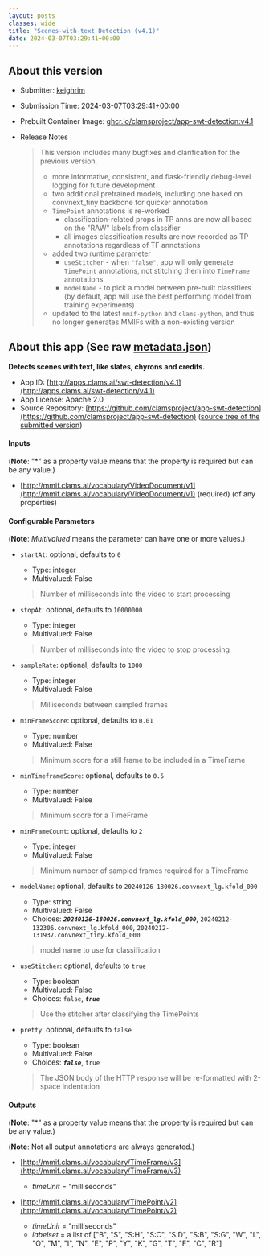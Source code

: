 ```yaml
---
layout: posts
classes: wide
title: "Scenes-with-text Detection (v4.1)"
date: 2024-03-07T03:29:41+00:00
---
```

## About this version

- Submitter: [keighrim](https://github.com/keighrim)
- Submission Time: 2024-03-07T03:29:41+00:00
- Prebuilt Container Image: [ghcr.io/clamsproject/app-swt-detection:v4.1](https://github.com/clamsproject/app-swt-detection/pkgs/container/app-swt-detection/v4.1)
- Release Notes

    > This version includes many bugfixes and clarification for the previous version.  
    > * more informative, consistent, and flask-friendly debug-level logging for future development  
    > * two additional pretrained models, including one based on convnext_tiny backbone for quicker annotation  
    > * `TimePoint` annotations is re-worked  
    >     * classification-related props in TP anns are now all based on the "RAW" labels from classifier  
    >     * all images classification results are now recorded as TP annotations regardless of TF annotations  
    > * added two runtime parameter  
    >     * `useStitcher` - when `"false"`, app will only generate `TimePoint` annotations, not stitching them into `TimeFrame` annotations  
    >     * `modelName` - to pick a model between pre-built classifiers (by default, app will use the best performing model from training experiments)  
    > * updated to the latest `mmif-python` and `clams-python`, and thus no longer generates MMIFs with a non-existing version

## About this app (See raw [metadata.json](metadata.json))

**Detects scenes with text, like slates, chyrons and credits.**

- App ID: [http://apps.clams.ai/swt-detection/v4.1](http://apps.clams.ai/swt-detection/v4.1)
- App License: Apache 2.0
- Source Repository: [https://github.com/clamsproject/app-swt-detection](https://github.com/clamsproject/app-swt-detection) ([source tree of the submitted version](https://github.com/clamsproject/app-swt-detection/tree/v4.1))


#### Inputs
(**Note**: "*" as a property value means that the property is required but can be any value.)

- [http://mmif.clams.ai/vocabulary/VideoDocument/v1](http://mmif.clams.ai/vocabulary/VideoDocument/v1) (required)
(of any properties)



#### Configurable Parameters
(**Note**: _Multivalued_ means the parameter can have one or more values.)

- `startAt`: optional, defaults to `0`

    - Type: integer
    - Multivalued: False


    > Number of milliseconds into the video to start processing
- `stopAt`: optional, defaults to `10000000`

    - Type: integer
    - Multivalued: False


    > Number of milliseconds into the video to stop processing
- `sampleRate`: optional, defaults to `1000`

    - Type: integer
    - Multivalued: False


    > Milliseconds between sampled frames
- `minFrameScore`: optional, defaults to `0.01`

    - Type: number
    - Multivalued: False


    > Minimum score for a still frame to be included in a TimeFrame
- `minTimeframeScore`: optional, defaults to `0.5`

    - Type: number
    - Multivalued: False


    > Minimum score for a TimeFrame
- `minFrameCount`: optional, defaults to `2`

    - Type: integer
    - Multivalued: False


    > Minimum number of sampled frames required for a TimeFrame
- `modelName`: optional, defaults to `20240126-180026.convnext_lg.kfold_000`

    - Type: string
    - Multivalued: False
    - Choices: **_`20240126-180026.convnext_lg.kfold_000`_**, `20240212-132306.convnext_lg.kfold_000`, `20240212-131937.convnext_tiny.kfold_000`


    > model name to use for classification
- `useStitcher`: optional, defaults to `true`

    - Type: boolean
    - Multivalued: False
    - Choices: `false`, **_`true`_**


    > Use the stitcher after classifying the TimePoints
- `pretty`: optional, defaults to `false`

    - Type: boolean
    - Multivalued: False
    - Choices: **_`false`_**, `true`


    > The JSON body of the HTTP response will be re-formatted with 2-space indentation


#### Outputs
(**Note**: "*" as a property value means that the property is required but can be any value.)

(**Note**: Not all output annotations are always generated.)

- [http://mmif.clams.ai/vocabulary/TimeFrame/v3](http://mmif.clams.ai/vocabulary/TimeFrame/v3)
    - _timeUnit_ = "milliseconds"

- [http://mmif.clams.ai/vocabulary/TimePoint/v2](http://mmif.clams.ai/vocabulary/TimePoint/v2)
    - _timeUnit_ = "milliseconds"
    - _labelset_ = a list of ["B", "S", "S:H", "S:C", "S:D", "S:B", "S:G", "W", "L", "O", "M", "I", "N", "E", "P", "Y", "K", "G", "T", "F", "C", "R"]

